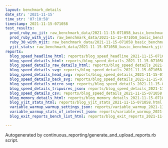 ```yaml
---
layout: benchmark_details
date_str: '2021-11-15'
time_str: '07:10:58'
timestamp: 2021-11-15-071058
test_results:
  prod_ruby_no_jit: raw_benchmark_data/2021-11-15-071058_basic_benchmark_prod_ruby_no_jit.json
  prod_ruby_with_yjit: raw_benchmark_data/2021-11-15-071058_basic_benchmark_prod_ruby_with_yjit.json
  ruby_30_with_mjit: raw_benchmark_data/2021-11-15-071058_basic_benchmark_ruby_30_with_mjit.json
  yjit_stats: raw_benchmark_data/2021-11-15-071058_basic_benchmark_yjit_stats.json
reports:
  blog_speed_headline_html: reports/blog_speed_headline_2021-11-15-071058.html
  blog_speed_details_html: reports/blog_speed_details_2021-11-15-071058.html
  blog_speed_details_raw_details_html: reports/blog_speed_details_2021-11-15-071058.raw_details.html
  blog_speed_details_svg: reports/blog_speed_details_2021-11-15-071058.svg
  blog_speed_details_head_svg: reports/blog_speed_details_2021-11-15-071058.head.svg
  blog_speed_details_back_svg: reports/blog_speed_details_2021-11-15-071058.back.svg
  blog_speed_details_micro_svg: reports/blog_speed_details_2021-11-15-071058.micro.svg
  blog_speed_details_tripwires_json: reports/blog_speed_details_2021-11-15-071058.tripwires.json
  blog_speed_details_csv: reports/blog_speed_details_2021-11-15-071058.csv
  blog_memory_details_html: reports/blog_memory_details_2021-11-15-071058.html
  blog_yjit_stats_html: reports/blog_yjit_stats_2021-11-15-071058.html
  variable_warmup_warmup_settings_json: reports/variable_warmup_2021-11-15-071058.warmup_settings.json
  variable_warmup_stats_of_interest_json: reports/variable_warmup_2021-11-15-071058.stats_of_interest.json
  blog_exit_reports_bench_list_html: reports/blog_exit_reports_2021-11-15-071058.bench_list.html

---
```

Autogenerated by continuous_reporting/generate_and_upload_reports.rb script.

